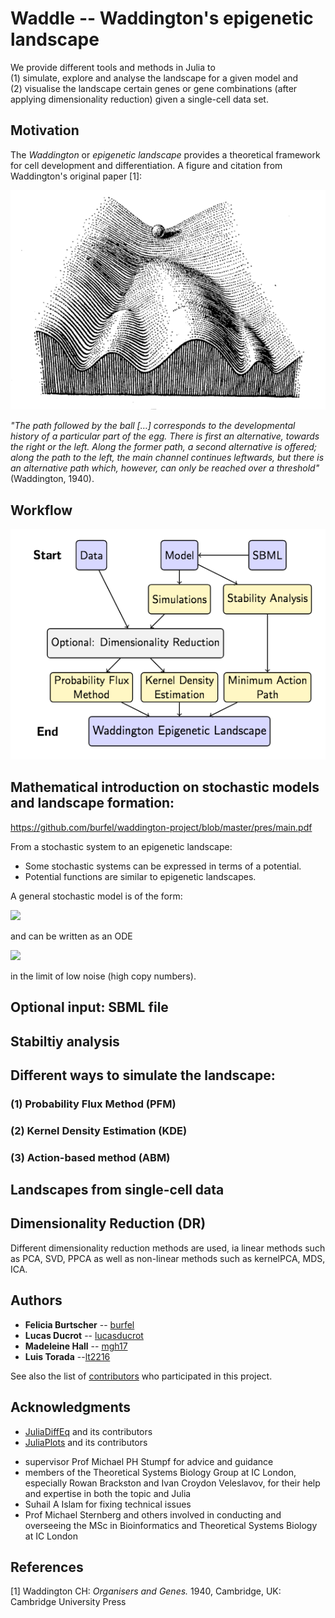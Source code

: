 # Waddle -- Waddington's epigenetic landscape


<!---This project aims to develop a set of _Julia_ tools and methods to 
explore the structure of such landscapes for a given model. We use single-cell data as well as simulated data. --->

We provide different tools and methods in Julia to <br/>
(1) simulate, explore and analyse the landscape for a given model and <br/>
(2) visualise the landscape certain genes or gene combinations (after applying dimensionality reduction) given a single-cell data set.

<!--- <img src="https://latex.codecogs.com/svg.latex?\Large&space;x=\frac{-b\pm\sqrt{b^2-4ac}}{2a}" title="\Large x=\frac{-b\pm\sqrt{b^2-4ac}}{2a}" /> --->

<!---![\Large x=\frac{-b\pm\sqrt{b^2-4ac}}{2a}](https://latex.codecogs.com/svg.latex?x%3D%5Cfrac%7B-b%5Cpm%5Csqrt%7Bb%5E2-4ac%7D%7D%7B2a%7D)--->

## Motivation

The _Waddington_ or _epigenetic landscape_ provides a theoretical framework for cell development and differentiation. A figure and citation from Waddington's original paper [1]:

![Part of the epigenetic landscape](pres/ball.PNG?raw=true "Part of the epigenetic landscape")

_"The path followed by the ball […] corresponds to the developmental history of a particular part of the egg.
There is first an alternative, towards the right or the left. Along the former path, a second alternative is offered; along the path to the left, the main channel continues leftwards, but there is an alternative path which, however, can only be reached over a threshold"_ (Waddington, 1940).


## Workflow

![Workflow](pres/workflow.png?raw=true "Workflow of the project")

## Mathematical introduction on stochastic models and landscape formation: </br>
https://github.com/burfel/waddington-project/blob/master/pres/main.pdf

From a stochastic system to an epigenetic landscape:
* Some stochastic systems can be expressed in terms of a potential.
* Potential functions are similar to epigenetic landscapes.

A general stochastic model is of the form:

<img src="https://latex.codecogs.com/svg.latex?\Large&space;x=dX_{t} = f(X_{t}, t)dt + g(X_{t}, t) dW_{t}" />

and can be written as an ODE  

<img src="https://latex.codecogs.com/svg.latex?\Large&space;x=\frac{dX_{t}}{dt} = f(X_{t}, t)" />

in the limit of low noise (high copy numbers).


## Optional input: SBML file

## Stabiltiy analysis

## Different ways to simulate the landscape:

### (1) Probability Flux Method (PFM)

### (2) Kernel Density Estimation (KDE)

### (3) Action-based method (ABM)

## Landscapes from single-cell data

## Dimensionality Reduction (DR)
Different dimensionality reduction methods are used, ia linear methods such as PCA, SVD, PPCA as well as non-linear methods such as kernelPCA, MDS, ICA.

<!---## Contributing
_TODO_
Please read [CONTRIBUTING.md] for details on our code of conduct, and the process for submitting pull requests to us. --->

<!---## Versioning
_TODO_ --->

## Authors

* **Felicia Burtscher** -- [burfel](https://github.com/burfel)
* **Lucas Ducrot** -- [lucasducrot](https://github.com/lucasducrot)
* **Madeleine Hall**  -- [mgh17](https://github.com/mgh17)
* **Luis Torada** --[lt2216](https://github.com/lt2216)

See also the list of [contributors](https://github.com/waddle-project/contributors) who participated in this project.

<!--- ## License
_TODO_ --->

## Acknowledgments
* [JuliaDiffEq](https://github.com/JuliaDiffEq) and its contributors
* [JuliaPlots](https://github.com/JuliaPlots) and its contributors
<!---* Hat tip to anyone whose code was used --->
* supervisor Prof Michael PH Stumpf for advice and guidance 
* members of the Theoretical Systems Biology Group at IC London, especially Rowan Brackston and Ivan Croydon Veleslavov, for their help and expertise in both the topic and Julia 
* Suhail A Islam for fixing technical issues 
* Prof Michael Sternberg and others involved in conducting and overseeing the MSc in Bioinformatics and Theoretical Systems Biology at IC London

## References

[1] Waddington CH: _Organisers and Genes._ 1940, Cambridge, UK: Cambridge University Press
